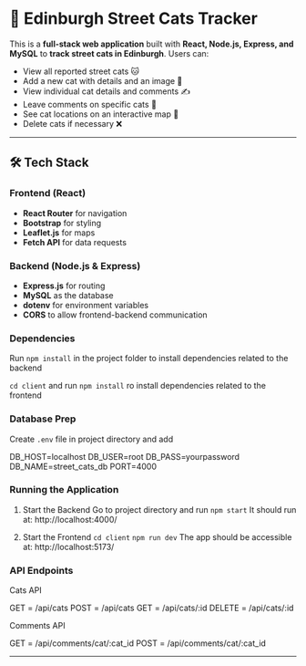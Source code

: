 # 🐾 Edinburgh Street Cats Tracker

This is a **full-stack web application** built with **React, Node.js, Express, and MySQL** to **track street cats in Edinburgh**. Users can:
- View all reported street cats 🐱
- Add a new cat with details and an image 📸
- View individual cat details and comments ✍️
- Leave comments on specific cats 💬
- See cat locations on an interactive map 📍
- Delete cats if necessary ❌

---

## **🛠 Tech Stack**
### **Frontend (React)**
- **React Router** for navigation
- **Bootstrap** for styling
- **Leaflet.js** for maps
- **Fetch API** for data requests

### **Backend (Node.js & Express)**
- **Express.js** for routing
- **MySQL** as the database
- **dotenv** for environment variables
- **CORS** to allow frontend-backend communication

### Dependencies 

Run `npm install` in the project folder to install dependencies related to the backend 

`cd client` and run `npm install` ro install dependencies related to the frontend 

### Database Prep 

Create `.env` file in project directory and add 

DB_HOST=localhost
DB_USER=root
DB_PASS=yourpassword
DB_NAME=street_cats_db
PORT=4000

### Running the Application 

1. Start the Backend 
Go to project directory and run `npm start` 
It should run at: http://localhost:4000/

2. Start the Frontend 
`cd client` 
`npm run dev` 
The app should be accessible at: http://localhost:5173/

### API Endpoints 

Cats API

GET = /api/cats
POST = /api/cats
GET = /api/cats/:id
DELETE = /api/cats/:id 

Comments API 

GET = /api/comments/cat/:cat_id
POST = /api/comments/cat/:cat_id

---
